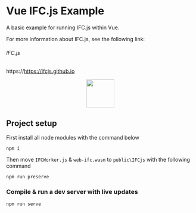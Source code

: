 # Vue IFC.js Example

A basic example for running IFC.js within Vue.

For more information about IFC.js, see the following link:

###### IFC.js
https://https://ifcjs.github.io

<p align="center">
  <img width="75px" src="https://ifcjs.github.io/info/assets/images/logo-a326242dd945bcc271d193f7e6d2f054.png">
</p>

## Project setup

First install all node modules with the command below
```
npm i
```
Then move `IFCWorker.js` & `web-ifc.wasm` to `public\IFCjs` with the following command
```
npm run preserve
```

### Compile & run a dev server with live updates
```
npm run serve
```
